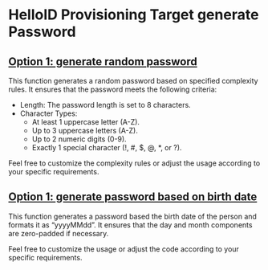 # HelloID Provisioning Target generate Password

## [Option 1: generate random password](./Scripts/generatePasswordOption1.js)

This function generates a random password based on specified complexity rules. It ensures that the password meets the following criteria:
- Length: The password length is set to 8 characters.
- Character Types:
  - At least 1 uppercase letter (A-Z).
  - Up to 3 uppercase letters (A-Z).
  - Up to 2 numeric digits (0-9).
  - Exactly 1 special character (!, #, $, @, *, or ?).

Feel free to customize the complexity rules or adjust the usage according to your specific requirements.

## [Option 1: generate password based on birth date](./Scripts/generatePasswordOption2.js)

This function generates a password based the birth date of the person and formats it as “yyyyMMdd”. It ensures that the day and month components are zero-padded if necessary.

Feel free to customize the usage or adjust the code according to your specific requirements.